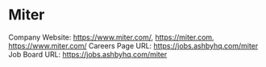 # Miter

Company Website: https://www.miter.com/, https://miter.com, https://www.miter.com/
Careers Page URL: https://jobs.ashbyhq.com/miter
Job Board URL: https://jobs.ashbyhq.com/miter